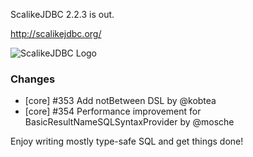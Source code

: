 ScalikeJDBC 2.2.3 is out. 

http://scalikejdbc.org/

![ScalikeJDBC Logo](http://scalikejdbc.org/images/logo.png)

### Changes

- [core] #353 Add notBetween DSL by @kobtea
- [core] #354 Performance improvement for BasicResultNameSQLSyntaxProvider by @mosche 

Enjoy writing mostly type-safe SQL and get things done!

